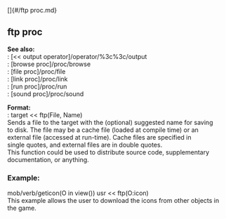 []{#/ftp proc.md}    
## ftp proc    
**See also:**    
:   [\<\< output operator]/operator/%3c%3c/output    
:   [browse proc]/proc/browse    
:   [file proc]/proc/file    
:   [link proc]/proc/link    
:   [run proc]/proc/run    
:   [sound proc]/proc/sound    
<!-- -->    
**Format:**    
:   target \<\< ftp(File, Name)    
Sends a file to the target with the (optional) suggested name for saving    
to disk. The file may be a cache file (loaded at compile time) or an    
external file (accessed at run-time). Cache files are specified in    
single quotes, and external files are in double quotes.    
This function could be used to distribute source code, supplementary    
documentation, or anything.    
### Example:    
mob/verb/geticon(O in view()) usr \<\< ftp(O:icon)    
This example allows the user to download the icons from other objects in    
the game.  
